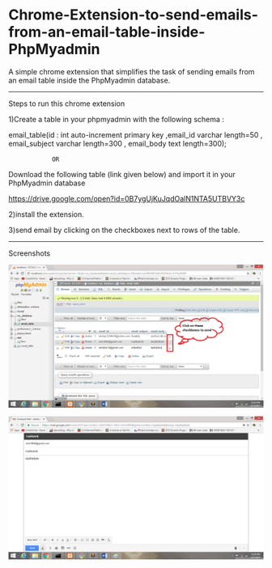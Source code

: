 # Chrome-Extension-to-send-emails-from-an-email-table-inside-PhpMyadmin

A simple chrome extension that simplifies the task of sending emails from an email table inside the PhpMyadmin database.
************************************************************************************************************************
Steps to run this chrome extension

1)Create a table in your phpmyadmin with the following schema :

email_table(id : int auto-increment primary key ,email_id varchar length=50 , email_subject varchar length=300 , email_body text length=300);

				OR

Download the following table (link given below) and import it in your PhpMyadmin database

https://drive.google.com/open?id=0B7ygUjKuJqdOalN1NTA5UTBVY3c

2)install the extension.

3)send email by clicking on the checkboxes next to rows of the table.

*************************************************************************************************************************

Screenshots

![alt tag](https://github.com/yo-akshay/Chrome-Extension-to-send-emails-from-an-email-table-inside-PhpMyadmin/blob/master/screenshot1.png)

![alt tag](https://github.com/yo-akshay/Chrome-Extension-to-send-emails-from-an-email-table-inside-PhpMyadmin/blob/master/screenshot2.png)
